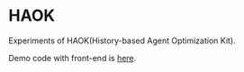 # HAOK

Experiments of HAOK(History-based Agent Optimization Kit).

Demo code with front-end is [here](https://github.com/aflybird0/reuse-agent).